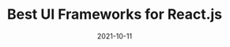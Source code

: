 ---
date: 2021-10-11
permalink: false
publisher: thepracticaldev
tags:
  - react
  - frameworks
target_url: https://dev.to/raftlabs/best-ui-frameworks-for-react-js-b49
title: Best UI Frameworks for React.js
---